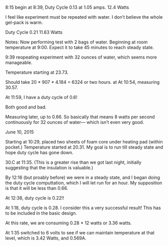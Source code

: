 8:15 begin
at 8:39, Duty Cycle 0.13 at 1.05 amps.
12.4 Watts

I feel like experiment must be repeated with water.  I don’t believe the whole gel-pack is warm.

Duty Cycle 0.21
11.63 Watts

Notes: Now performing test with 2 bags of water.
Beginning at room temperature at 9:00.  Expect it to take 45 minutes to reach steady state.

9:39 reopeating experiment with 32 ounces of water, which seems more manageable.

Temperature starting at 23.73.

Should take 20 * 907 * 4.184  = 6324 or two hours.
at 
At 10:54, measuring 30.57.

At 11:59, I have a duty cycle of 0.6!

Both good and bad.

Measuring later, up to 0.66.  So basically 
that means 8 watts per second continuously
for 32 ounces of water— which isn’t even very 
good.

June 10, 2015


Starting at 10:29, placed two sheets of foam core under heating pad (within pocket.)
Temperature started at 20.31.  My goal is to run till steady state and hope duty cycle has gone down.

30.C at 11:35.  (This is a greater rise than we got last night, initially suggesting that the insulation is valuable.)

By 12:16 (but proably before) we were in a steady state, and I began doing the duty cycle computtation, which I will let run for an hour.  My supposition is that it will be less than 0.66.

At 12:38, duty cycle is 0.22!!

At 1:18, duty cycle is 0.28.  I consider this a very successful result!  This has to be included in the basic design.

At this rate, we are consuming 0.28 * 12 watts or 3.36 watts.

At 1:35 switched to 6 volts to see if we can maintain temperature at that level, which is 3.42 Watts, and 0.569A.

